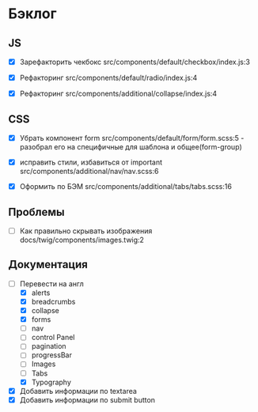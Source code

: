 # Бэклог
## JS
- [x] Зарефакторить чекбокс src/components/default/checkbox/index.js:3
- [x] Рефакторинг src/components/default/radio/index.js:4
- [x] Рефакторинг src/components/additional/collapse/index.js:4


## CSS
- [x] Убрать компонент form src/components/default/form/form.scss:5 - разобрал его на специфичные для шаблона и общее(form-group)
- [x] исправить стили, избавиться от important src/components/additional/nav/nav.scss:6
- [x] Оформить по БЭМ src/components/additional/tabs/tabs.scss:16


## Проблемы
- [ ] Как правильно скрывать изображения docs/twig/components/images.twig:2


## Документация
- [ ] Перевести на англ 
    - [x] alerts
    - [x] breadcrumbs
    - [x] collapse
    - [x] forms
    - [ ] nav
    - [ ] control Panel
    - [ ] pagination
    - [ ] progressBar
    - [ ] Images
    - [ ] Tabs
    - [x] Typography
- [x] Добавить информации по textarea
- [x] Добавить информации по submit button 
